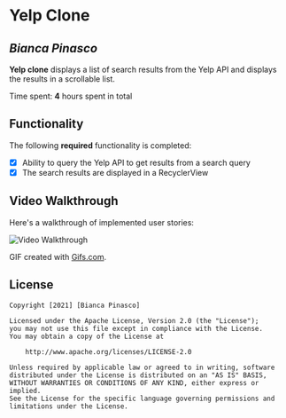 # Yelp Clone

## *Bianca Pinasco*

**Yelp clone** displays a list of search results from the Yelp API and displays the results in a scrollable list.

Time spent: **4** hours spent in total

## Functionality

The following **required** functionality is completed:

* [x] Ability to query the Yelp API to get results from a search query
* [x] The search results are displayed in a RecyclerView

## Video Walkthrough

Here's a walkthrough of implemented user stories:

<img src='https://j.gifs.com/XQYqpv.gif' title='Video Walkthrough' width='' alt='Video Walkthrough' />

GIF created with [Gifs.com](http://www.gifs.com/).

## License

    Copyright [2021] [Bianca Pinasco]

    Licensed under the Apache License, Version 2.0 (the "License");
    you may not use this file except in compliance with the License.
    You may obtain a copy of the License at

        http://www.apache.org/licenses/LICENSE-2.0

    Unless required by applicable law or agreed to in writing, software
    distributed under the License is distributed on an "AS IS" BASIS,
    WITHOUT WARRANTIES OR CONDITIONS OF ANY KIND, either express or implied.
    See the License for the specific language governing permissions and
    limitations under the License.